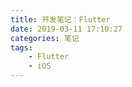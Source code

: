 ```yaml
---
title: 开发笔记：Flutter
date: 2019-03-11 17:10:27
categories: 笔记
tags: 
    - Flutter 
    - iOS
---
```

